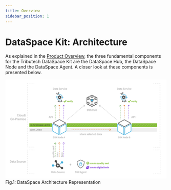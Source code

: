 ```yaml
---
title: Overview
sidebar_position: 1
---
```


# DataSpace Kit: Architecture

As explained in the [Product Overview](../overview.md), the three fundamental components for the Tributech DataSpace Kit are the DataSpace Hub, the DataSpace Node and the DataSpace Agent. A closer look at these components is presented below.

![DataSpace Architecture Representation](/img/architecture.png)
Fig.1: DataSpace Architecture Representation
